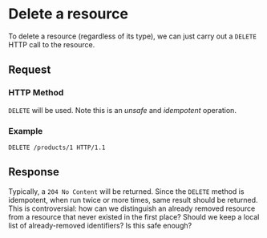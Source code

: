 # Delete a resource
To delete a resource (regardless of its type), we can just carry out a `DELETE` HTTP call to the resource.

## Request

### HTTP Method
`DELETE` will be used. Note this is an _unsafe_ and _idempotent_ operation.

### Example
```
DELETE /products/1 HTTP/1.1
```

## Response
Typically, a `204 No Content` will be returned. Since the `DELETE` method is idempotent, when run twice or more times, same result should be returned. This is controversial: how can we distinguish an already removed resource from a resource that never existed in the first place? Should we keep a local list of already-removed identifiers? Is this safe enough?
